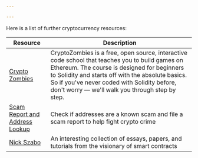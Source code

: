 ```yaml
---

---
```


Here is a list of further cryptocurrency resources:

| Resource | Description
|---|---
| [Crypto Zombies](https://cryptozombies.io/en/course/) | CryptoZombies is a free, open source, interactive code school that teaches you to build games on Ethereum. The course is designed for beginners to Solidity and starts off with the absolute basics. So if you've never coded with Solidity before, don't worry — we'll walk you through step by step.
| [Scam Report and Address Lookup](https://scam-alert.io) | Check if addresses are a known scam and file a scam report to help fight crypto crime
| [Nick Szabo](https://archive.ph/20150812055200/http://szabo.best.vwh.net/) | An interesting collection of essays, papers, and tutorials from the visionary of smart contracts
